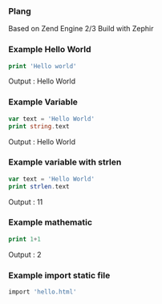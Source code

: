 ### Plang
Based on Zend Engine 2/3
Build with Zephir

### Example Hello World
```php
print 'Hello world'
```
Output : Hello World

### Example Variable

```php
var text = 'Hello World'
print string.text
```
Output : Hello World

### Example variable with strlen
```php
var text = 'Hello World'
print strlen.text
```
Output : 11

### Example mathematic
```php
print 1+1
```
Output : 2

### Example import static file
```php
import 'hello.html'
```

